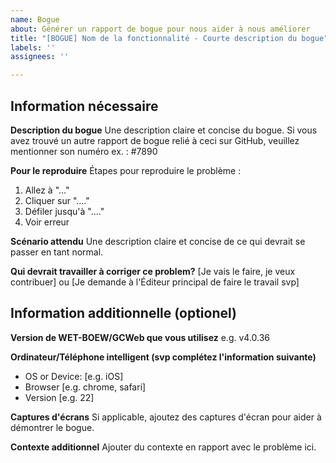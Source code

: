 ```yaml
---
name: Bogue
about: Générer un rapport de bogue pour nous aider à nous améliorer
title: "[BOGUE] Nom de la fonctionnalité - Courte description du bogue"
labels: ''
assignees: ''

---
```


## Information nécessaire

**Description du bogue**
Une description claire et concise du bogue.
Si vous avez trouvé un autre rapport de bogue relié à ceci sur GitHub, veuillez mentionner son numéro ex. : #7890

**Pour le reproduire**
Étapes pour reproduire le problème :
1. Allez à "..."
2. Cliquer sur "...."
3. Défiler jusqu'à "...."
4. Voir erreur

**Scénario attendu**
Une description claire et concise de ce qui devrait se passer en tant normal.

**Qui devrait travailler à corriger ce problem?**
[Je vais le faire, je veux contribuer] ou [Je demande à l'Éditeur principal de faire le travail svp]

## Information additionnelle (optionel)

**Version de WET-BOEW/GCWeb que vous utilisez**
e.g. v4.0.36

**Ordinateur/Téléphone intelligent (svp complétez l'information suivante)**
 - OS or Device: [e.g. iOS]
 - Browser [e.g. chrome, safari]
 - Version [e.g. 22]

**Captures d'écrans**
Si applicable, ajoutez des captures d'écran pour aider à démontrer le bogue.

**Contexte additionnel**
Ajouter du contexte en rapport avec le problème ici.
